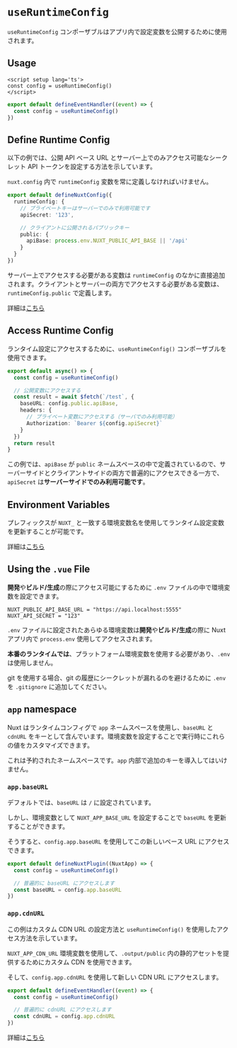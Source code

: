 # `useRuntimeConfig`
`useRuntimeConfig` コンポーザブルはアプリ内で設定変数を公開するために使用されます。

## Usage
```Vue
<script setup lang='ts'>
const config = useRuntimeConfig()
</script> 
```
```ts
export default defineEventHandler((event) => {
  const config = useRuntimeConfig()
})
```

## Define Runtime Config
以下の例では、公開 API ベース URL とサーバー上でのみアクセス可能なシークレット API トークンを設定する方法を示しています。

`nuxt.config` 内で `runtimeConfig` 変数を常に定義しなければいけません。
```ts
export default defineNuxtConfig({
  runtimeConfig: {
    // プライベートキーはサーバーでのみで利用可能です
    apiSecret: '123',

    // クライアントに公開されるパブリックキー
    public: {
      apiBase: process.env.NUXT_PUBLIC_API_BASE || '/api'
    }
  }
})
```
サーバー上でアクセスする必要がある変数は `runtimeConfig` のなかに直接追加されます。クライアントとサーバーの両方でアクセスする必要がある変数は、`runtimeConfig.public` で定義します。

詳細は[こちら](https://nuxt.com/docs/guide/going-further/runtime-config)

## Access Runtime Config
ランタイム設定にアクセスするために、`useRuntimeConfig()` コンポーザブルを使用できます。
```ts
export default async() => {
  const config = useRuntimeConfig()

  // 公開変数にアクセスする
  const result = await $fetch(`/test`, {
    baseURL: config.public.apiBase,
    headers: {
      // プライベート変数にアクセスする（サーバでのみ利用可能）
      Authorization: `Bearer ${config.apiSecret}`
    }
  })
  return result
}
```
この例では、`apiBase` が `public` ネームスペースの中で定義されているので、サーバーサイドとクライアントサイドの両方で普遍的にアクセスできる一方で、`apiSecret` は**サーバーサイドでのみ利用可能です**。

## Environment Variables
プレフィックスが `NUXT_` と一致する環境変数名を使用してランタイム設定変数を更新することが可能です。

詳細は[こちら](https://nuxt.com/docs/guide/going-further/runtime-config)

## Using the `.vue` File
**開発**や**ビルド/生成**の際にアクセス可能にするために `.env` ファイルの中で環境変数を設定できます。

```
NUXT_PUBLIC_API_BASE_URL = "https://api.localhost:5555"
NUXT_API_SECRET = "123"
```
`.env` ファイルに設定されたあらゆる環境変数は**開発**や**ビルド/生成**の際に Nuxt アプリ内で `process.env` 使用してアクセスされます。

**本番のランタイムでは**、プラットフォーム環境変数を使用する必要があり、`.env` は使用しません。

git を使用する場合、git の履歴にシークレットが漏れるのを避けるために `.env` を `.gitignore` に追加してください。

## `app` namespace
Nuxt はランタイムコンフィグで `app` ネームスペースを使用し、`baseURL` と `cdnURL` をキーとして含んでいます。環境変数を設定することで実行時にこれらの値をカスタマイズできます。

これは予約されたネームスペースです。`app` 内部で追加のキーを導入してはいけません。

### `app.baseURL`
デフォルトでは、`baseURL` は `/` に設定されています。

しかし、環境変数として `NUXT_APP_BASE_URL` を設定することで `baseURL` を更新することができます。

そうすると、`config.app.baseURL` を使用してこの新しいベース URL にアクセスできます。

```ts
export default defineNuxtPlugin((NuxtApp) => {
  const config = useRuntimeConfig()

  // 普遍的に baseURL にアクセスします
  const baseURL = config.app.baseURL
})
```

### `app.cdnURL`
この例はカスタム CDN URL の設定方法と `useRuntimeConfig()` を使用したアクセス方法を示しています。

`NUXT_APP_CDN_URL` 環境変数を使用して、`.output/public` 内の静的アセットを提供するためにカスタム CDN を使用できます。

そして、`config.app.cdnURL` を使用して新しい CDN URL にアクセスします。

```ts
export default defineEventHandler((event) => {
  const config = useRuntimeConfig()

  // 普遍的に cdnURL にアクセスします
  const cdnURL = config.app.cdnURL
}) 
```

詳細は[こちら](https://nuxt.com/docs/guide/going-further/runtime-config)
